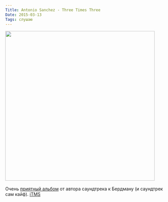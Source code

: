 ```yaml
---
Title: Antonio Sanchez - Three Times Three
Date: 2015-03-13
Tags: слушаю
---
```


<div class="text"><img src="https://dl.dropboxusercontent.com/u/140528/site/three-times-three.jpg" width="472" /><br /><br />
Очень <a href="http://www.discogs.com/Antonio-Sanchez-Three-Times-Three/release/6235727">приятный альбом</a> от автора саундтрека к Бердману (и саундтрек сам кайф). <a href="https://itunes.apple.com/ru/album/three-times-three/id918042524?l=en">iTMS</a></div>